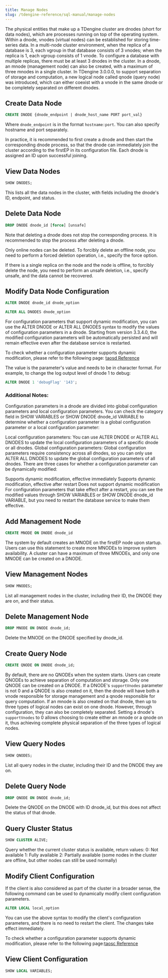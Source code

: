 ```yaml
---
title: Manage Nodes
slug: /tdengine-reference/sql-manual/manage-nodes
---
```


The physical entities that make up a TDengine cluster are dnodes (short for data nodes), which are processes running on top of the operating system. Within a dnode, vnodes (virtual nodes) can be established for storing time-series data. In a multi-node cluster environment, when the replica of a database is 3, each vgroup in that database consists of 3 vnodes; when the replica is 1, each vgroup consists of 1 vnode. To configure a database with multiple replicas, there must be at least 3 dnodes in the cluster. In a dnode, an mnode (management node) can also be created, with a maximum of three mnodes in a single cluster. In TDengine 3.0.0.0, to support separation of storage and computation, a new logical node called qnode (query node) was introduced, which can either coexist with a vnode in the same dnode or be completely separated on different dnodes.

## Create Data Node

```sql
CREATE DNODE {dnode_endpoint | dnode_host_name PORT port_val}
```

Where `dnode_endpoint` is in the format `hostname:port`. You can also specify hostname and port separately.

In practice, it is recommended to first create a dnode and then start the corresponding dnode process, so that the dnode can immediately join the cluster according to the firstEP in its configuration file. Each dnode is assigned an ID upon successful joining.

## View Data Nodes

```sql
SHOW DNODES;
```

This lists all the data nodes in the cluster, with fields including the dnode's ID, endpoint, and status.

## Delete Data Node

```sql
DROP DNODE dnode_id [force] [unsafe]
```

Note that deleting a dnode does not stop the corresponding process. It is recommended to stop the process after deleting a dnode.

Only online nodes can be deleted. To forcibly delete an offline node, you need to perform a forced deletion operation, i.e., specify the force option.

If there is a single replica on the node and the node is offline, to forcibly delete the node, you need to perform an unsafe deletion, i.e., specify unsafe, and the data cannot be recovered.

## Modify Data Node Configuration

```sql
ALTER DNODE dnode_id dnode_option

ALTER ALL DNODES dnode_option
```

For configuration parameters that support dynamic modification, you can use the ALTER DNODE or ALTER ALL DNODES syntax to modify the values of configuration parameters in a dnode. Starting from version 3.3.4.0, the modified configuration parameters will be automatically persisted and will remain effective even after the database service is restarted.

To check whether a configuration parameter supports dynamic modification, please refer to the following page: [taosd Reference](../01-components/01-taosd.md)

The value is the parameter's value and needs to be in character format. For example, to change the log output level of dnode 1 to debug:

```sql
ALTER DNODE 1 'debugFlag' '143';
```
### Additional Notes:
Configuration parameters in a dnode are divided into global configuration parameters and local configuration parameters. You can check the category field in SHOW VARIABLES or SHOW DNODE dnode_id VARIABLE to determine whether a configuration parameter is a global configuration parameter or a local configuration parameter:

Local configuration parameters: You can use ALTER DNODE or ALTER ALL DNODES to update the local configuration parameters of a specific dnode or all dnodes.
Global configuration parameters: Global configuration parameters require consistency across all dnodes, so you can only use ALTER ALL DNODES to update the global configuration parameters of all dnodes.
There are three cases for whether a configuration parameter can be dynamically modified:

Supports dynamic modification, effective immediately
Supports dynamic modification, effective after restart
Does not support dynamic modification
For configuration parameters that take effect after a restart, you can see the modified values through SHOW VARIABLES or SHOW DNODE dnode_id VARIABLE, but you need to restart the database service to make them effective.

## Add Management Node

```sql
CREATE MNODE ON DNODE dnode_id
```

The system by default creates an MNODE on the firstEP node upon startup. Users can use this statement to create more MNODEs to improve system availability. A cluster can have a maximum of three MNODEs, and only one MNODE can be created on a DNODE.

## View Management Nodes

```sql
SHOW MNODES;
```

List all management nodes in the cluster, including their ID, the DNODE they are on, and their status.

## Delete Management Node

```sql
DROP MNODE ON DNODE dnode_id;
```

Delete the MNODE on the DNODE specified by dnode_id.

## Create Query Node

```sql
CREATE QNODE ON DNODE dnode_id;
```

By default, there are no QNODEs when the system starts. Users can create QNODEs to achieve separation of computation and storage. Only one QNODE can be created on a DNODE. If a DNODE's `supportVnodes` parameter is not 0 and a QNODE is also created on it, then the dnode will have both a vnode responsible for storage management and a qnode responsible for query computation. If an mnode is also created on that dnode, then up to three types of logical nodes can exist on one dnode. However, through configuration, they can also be completely separated. Setting a dnode's `supportVnodes` to 0 allows choosing to create either an mnode or a qnode on it, thus achieving complete physical separation of the three types of logical nodes.

## View Query Nodes

```sql
SHOW QNODES;
```

List all query nodes in the cluster, including their ID and the DNODE they are on.

## Delete Query Node

```sql
DROP QNODE ON DNODE dnode_id;
```

Delete the QNODE on the DNODE with ID dnode_id, but this does not affect the status of that dnode.

## Query Cluster Status

```sql
SHOW CLUSTER ALIVE;
```

Query whether the current cluster status is available, return values: 0: Not available 1: Fully available 2: Partially available (some nodes in the cluster are offline, but other nodes can still be used normally)

## Modify Client Configuration

If the client is also considered as part of the cluster in a broader sense, the following command can be used to dynamically modify client configuration parameters.

```sql
ALTER LOCAL local_option
```

You can use the above syntax to modify the client's configuration parameters, and there is no need to restart the client. The changes take effect immediately.

To check whether a configuration parameter supports dynamic modification, please refer to the following page:[taosc Reference](../01-components/02-taosc.md)


## View Client Configuration

```sql
SHOW LOCAL VARIABLES;
```
